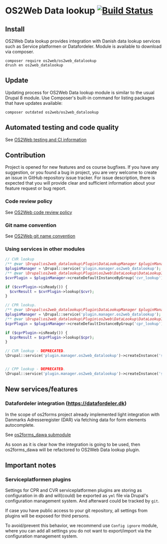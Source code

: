 # OS2Web Data lookup  [![Build Status](https://travis-ci.org/OS2web/os2web_datalookup.svg?branch=8.x)](https://travis-ci.org/OS2web/os2web_datalookup)

## Install

OS2Web Data lookup provides integration with Danish data lookup services such as
Service platformen or Datafordeler. Module is available to download via
composer.

```shell
composer require os2web/os2web_datalookup
drush en os2web_datalookup
```

## Update
Updating process for OS2Web Data lookup module is similar to the usual Drupal 8
module. Use Composer's built-in command for listing packages that have updates
available:

```shell
composer outdated os2web/os2web_datalookup
```

## Automated testing and code quality

See [OS2Web testing and CI information](https://github.com/OS2Web/docs#testing-and-ci)

## Contribution

Project is opened for new features and os course bugfixes.
If you have any suggestion, or you found a bug in project, you are very welcome
to create an issue in GitHub repository issue tracker. For issue description,
there is expected that you will provide clear and sufficient information about
your feature request or bug report.

### Code review policy

See [OS2Web code review policy](https://github.com/OS2Web/docs#code-review)

### Git name convention

See [OS2Web git name convention](https://github.com/OS2Web/docs#git-guideline)

### Using services in other modules

```php
// CVR lookup
/** @var \Drupal\os2web_datalookup\Plugin\DataLookupManager $pluginManager */
$pluginManager = \Drupal::service('plugin.manager.os2web_datalookup');
/** @var \Drupal\os2web_datalookup\Plugin\os2web\DataLookup\DataLookupInterfaceCompany $cvrPlugin */
$cvrPlugin = $pluginManager->createDefaultInstanceByGroup('cvr_lookup');

if ($cvrPlugin->isReady()) {
  $cvrResult = $cvrPlugin->lookup($cvr);
}

// CPR lookup.
/** @var \Drupal\os2web_datalookup\Plugin\DataLookupManager $pluginManager */
$pluginManager = \Drupal::service('plugin.manager.os2web_datalookup');
/** @var \Drupal\os2web_datalookup\Plugin\os2web\DataLookup\DataLookupInterfaceCpr $cprPlugin */
$cprPlugin = $pluginManager->createDefaultInstanceByGroup('cpr_lookup');

if ($cprPlugin->isReady()) {
  $cprResult = $cprPlugin->lookup($cpr);
}

// CVR lookup - DEPRECATED.
\Drupal::service('plugin.manager.os2web_datalookup')->createInstance('serviceplatformen_cvr')->getLegalUnit('[CVR number]')


// CPP lookup - DEPRECATED.
\Drupal::service('plugin.manager.os2web_datalookup')->createInstance('serviceplatformen_cpr')->cprBasicInformation('[CPR number]'))
```

## New services/features

### Datafordeler integration (https://datafordeler.dk)

In the scope of os2forms project already implemented light integration with
Danmarks Adresseregister (DAR) via fetching data for form elements autocomplete.

See [os2forms_dawa submodule](https://github.com/OS2Forms/os2forms)

As soon as it is clear how the integration is going to be used, then
os2forms_dawa will be refactored to OS2Web Data lookup plugin.

## Important notes

### Serviceplatformen plugins

Settings for CPR and CVR serviceplatformen plugins are storing as configuration
in db and will(could) be exported as `yml` file via Drupal's configuration
management system. And afterward could be tracked by `git`.

If case you have public access to your git repository, all settings from plugins
will be exposed for third persons.

To avoid/prevent this behavior, we recommend use `Config ignore` module, where
you can add all settings you do not want to export/import via the configuration
management system.
